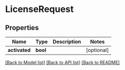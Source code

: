 # LicenseRequest


## Properties
Name | Type | Description | Notes
------------ | ------------- | ------------- | -------------
**activated** | **bool** |  | [optional] 

[[Back to Model list]](../README.md#documentation-for-models) [[Back to API list]](../README.md#documentation-for-api-endpoints) [[Back to README]](../README.md)


